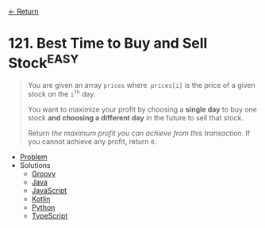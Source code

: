 [&larr; Return](https://hanggrian.github.io/grind-leetcode/)

# 121. Best Time to Buy and Sell Stock<sup>EASY</sup>

> You are given an array `prices` where` prices[i]` is the price of a given
  stock on the `i`<sup>`th`</sup> day.
>
> You want to maximize your profit by choosing a **single day** to buy one stock
  **and choosing a different day** in the future to sell that stock.
>
> Return *the maximum profit you can achieve from this transaction.* If you
  cannot achieve any profit, return `0`.

- [Problem](https://leetcode.com/problems/best-time-to-buy-and-sell-stock/)
- Solutions
  - [Groovy](https://github.com/hanggrian/grind-leetcode/blob/main/groovy/src/main/groovy/problems101_200/BestTimeToBuyAndSellStock.groovy)
  - [Java](https://github.com/hanggrian/grind-leetcode/blob/main/java/src/main/java/problems101_200/BestTimeToBuyAndSellStock.java)
  - [JavaScript](https://github.com/hanggrian/grind-leetcode/blob/main/javascript/src/problems101_200/best-time-to-buy-and-sell-stock.js)
  - [Kotlin](https://github.com/hanggrian/grind-leetcode/blob/main/kotlin/src/main/kotlin/problems101_200/BestTimeToBuyAndSellStock.kt)
  - [Python](https://github.com/hanggrian/grind-leetcode/blob/main/python/src/problems101_200/best_time_to_buy_and_sell_stock.py)
  - [TypeScript](https://github.com/hanggrian/grind-leetcode/blob/main/typescript/src/problems101_200/best-time-to-buy-and-sell-stock.ts)
